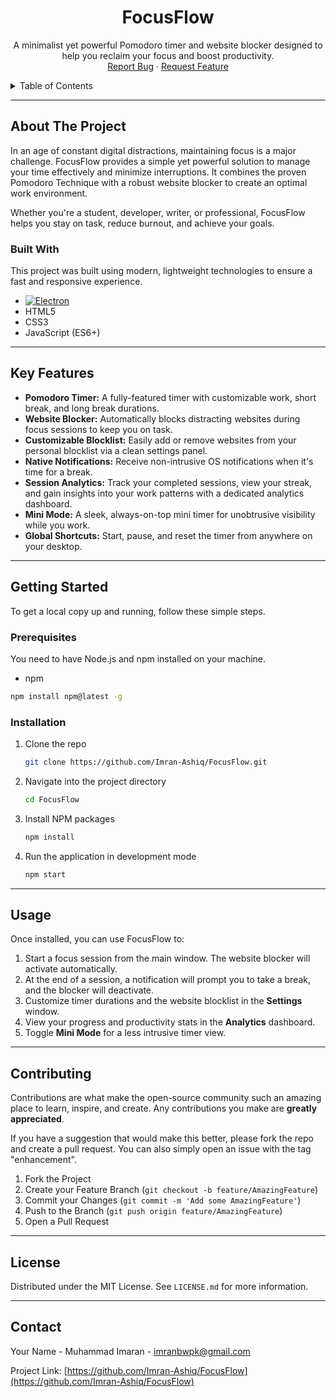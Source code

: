 <div align="center">
  <h1 align="center">FocusFlow</h1>
  <p align="center">
    A minimalist yet powerful Pomodoro timer and website blocker designed to help you reclaim your focus and boost productivity.
    <br />
    <a href="https://github.com/Imran-Ashiq/FocusFlow/issues">Report Bug</a>
    ·
    <a href="https://github.com/Imran-Ashiq/FocusFlow/issues">Request Feature</a>
  </p>
</div>

<!-- TABLE OF CONTENTS -->
<details>
  <summary>Table of Contents</summary>
  <ol>
    <li>
      <a href="#about-the-project">About The Project</a>
      <ul>
        <li><a href="#built-with">Built With</a></li>
      </ul>
    </li>
    <li>
      <a href="#key-features">Key Features</a>
    </li>
    <li>
      <a href="#getting-started">Getting Started</a>
      <ul>
        <li><a href="#prerequisites">Prerequisites</a></li>
        <li><a href="#installation">Installation</a></li>
      </ul>
    </li>
    <li><a href="#usage">Usage</a></li>
    <li><a href="#contributing">Contributing</a></li>
    <li><a href="#license">License</a></li>
    <li><a href="#contact">Contact</a></li>
  </ol>
</details>

---

## About The Project



In an age of constant digital distractions, maintaining focus is a major challenge. FocusFlow provides a simple yet powerful solution to manage your time effectively and minimize interruptions. It combines the proven Pomodoro Technique with a robust website blocker to create an optimal work environment.

Whether you're a student, developer, writer, or professional, FocusFlow helps you stay on task, reduce burnout, and achieve your goals.

### Built With

This project was built using modern, lightweight technologies to ensure a fast and responsive experience.

*   [![Electron][Electron.js]][Electron-url]
*   HTML5
*   CSS3
*   JavaScript (ES6+)

---

## Key Features

*   **Pomodoro Timer:** A fully-featured timer with customizable work, short break, and long break durations.
*   **Website Blocker:** Automatically blocks distracting websites during focus sessions to keep you on task.
*   **Customizable Blocklist:** Easily add or remove websites from your personal blocklist via a clean settings panel.
*   **Native Notifications:** Receive non-intrusive OS notifications when it's time for a break.
*   **Session Analytics:** Track your completed sessions, view your streak, and gain insights into your work patterns with a dedicated analytics dashboard.
*   **Mini Mode:** A sleek, always-on-top mini timer for unobtrusive visibility while you work.
*   **Global Shortcuts:** Start, pause, and reset the timer from anywhere on your desktop.

---

## Getting Started

To get a local copy up and running, follow these simple steps.

### Prerequisites

You need to have Node.js and npm installed on your machine.
*   npm
  ```sh
  npm install npm@latest -g
  ```

### Installation

1.  Clone the repo
    ```sh
    git clone https://github.com/Imran-Ashiq/FocusFlow.git
    ```
2.  Navigate into the project directory
    ```sh
    cd FocusFlow
    ```
3.  Install NPM packages
    ```sh
    npm install
    ```
4.  Run the application in development mode
    ```sh
    npm start
    ```

---

## Usage

Once installed, you can use FocusFlow to:
1.  Start a focus session from the main window. The website blocker will activate automatically.
2.  At the end of a session, a notification will prompt you to take a break, and the blocker will deactivate.
3.  Customize timer durations and the website blocklist in the **Settings** window.
4.  View your progress and productivity stats in the **Analytics** dashboard.
5.  Toggle **Mini Mode** for a less intrusive timer view.

---

## Contributing

Contributions are what make the open-source community such an amazing place to learn, inspire, and create. Any contributions you make are **greatly appreciated**.

If you have a suggestion that would make this better, please fork the repo and create a pull request. You can also simply open an issue with the tag "enhancement".

1.  Fork the Project
2.  Create your Feature Branch (`git checkout -b feature/AmazingFeature`)
3.  Commit your Changes (`git commit -m 'Add some AmazingFeature'`)
4.  Push to the Branch (`git push origin feature/AmazingFeature`)
5.  Open a Pull Request

---

## License

Distributed under the MIT License. See `LICENSE.md` for more information. 

---

## Contact

Your Name - Muhammad Imaran - imranbwpk@gmail.com

Project Link: [https://github.com/Imran-Ashiq/FocusFlow](https://github.com/Imran-Ashiq/FocusFlow)


<!-- MARKDOWN LINKS & IMAGES -->
[Electron.js]: https://img.shields.io/badge/Electron-191970?style=for-the-badge&logo=Electron&logoColor=white
[Electron-url]: https://electronjs.org/


